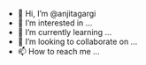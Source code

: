- 👋 Hi, I’m @anjitagargi
- 👀 I’m interested in ...
- 🌱 I’m currently learning ...
- 💞️ I’m looking to collaborate on ...
- 📫 How to reach me ...

<!---
anjitagargi/anjitagargi is a ✨ special ✨ repository because its `README.md` (this file) appears on your GitHub profile.
You can click the Preview link to take a look at your changes.
--->
